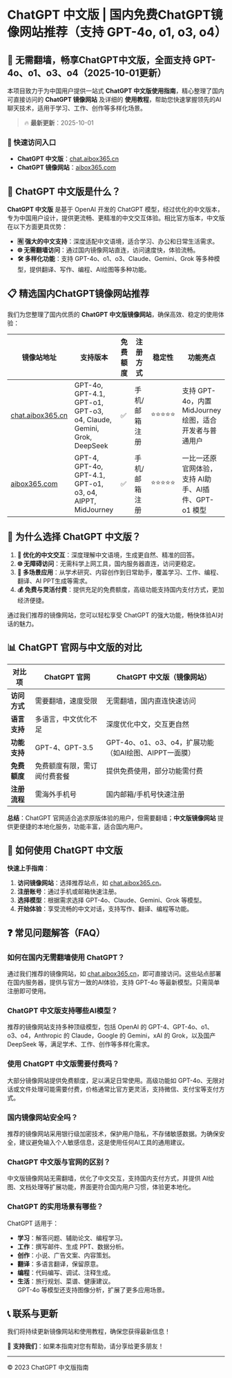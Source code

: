 # ChatGPT 中文版 | 国内免费ChatGPT镜像网站推荐（支持 GPT-4o, o1, o3, o4）

## 📢 无需翻墙，畅享ChatGPT中文版，全面支持 GPT-4o、o1、o3、o4（2025-10-01更新）

本项目致力于为中国用户提供一站式 **ChatGPT 中文版使用指南**，精心整理了国内可直接访问的 **ChatGPT 镜像网站** 及详细的 **使用教程**，帮助您快速掌握领先的AI聊天技术，适用于学习、工作、创作等多样化场景。

> 🔥 **最新更新**：2025-10-01

### 🚀 快速访问入口

- **ChatGPT 中文版**：[chat.aibox365.cn](https://chat.aibox365.cn)  
- **ChatGPT 镜像网站**：[aibox365.com](https://aibox365.com)

## 🤔 ChatGPT 中文版是什么？

**ChatGPT 中文版** 是基于 OpenAI 开发的 ChatGPT 模型，经过优化的中文版本，专为中国用户设计，提供更流畅、更精准的中文交互体验。相比官方版本，中文版在以下方面更具优势：

- **🈶 强大的中文支持**：深度适配中文语境，适合学习、办公和日常生活需求。  
- **🌐 无需翻墙访问**：通过国内镜像网站直连，访问速度快，体验流畅。  
- **🛠️ 多样化功能**：支持 GPT-4o、o1、o3、Claude、Gemini、Grok 等多种模型，提供翻译、写作、编程、AI绘图等多种功能。

## 📋 精选国内ChatGPT镜像网站推荐

我们为您整理了国内优质的 **ChatGPT 中文版镜像网站**，确保高效、稳定的使用体验：

| 镜像站地址 | 支持版本 | 免费额度 | 注册方式 | 稳定性 | 功能亮点 |
|------------|----------|----------|----------|--------|----------|
| [chat.aibox365.cn](https://chat.aibox365.cn) | GPT-4o, GPT-4.1, GPT-o1, GPT-o3, o4, Claude, Gemini, Grok, DeepSeek | ✅ | 手机/邮箱注册 | ⭐⭐⭐⭐⭐ | 支持 GPT-4o，内置 MidJourney 绘图，适合开发者与普通用户 |
| [aibox365.com](https://aibox365.com) | GPT-4, GPT-4o, GPT-4.1, GPT-o1, o3, o4, AIPPT, MidJourney | ✅ | 手机/邮箱注册 | ⭐⭐⭐⭐⭐ | 一比一还原官网体验，支持 AI助手、AI插件、GPT-o1 模型 |

## 🌟 为什么选择 ChatGPT 中文版？

1. **📝 优化的中文交互**：深度理解中文语境，生成更自然、精准的回答。  
2. **🌐 无障碍访问**：无需科学上网工具，国内服务器直连，访问更稳定。  
3. **🎯 多场景应用**：从学术研究、内容创作到日常助手，覆盖学习、工作、编程、翻译、AI PPT生成等需求。  
4. **💰 免费与灵活付费**：提供充足的免费额度，高级功能支持国内支付方式，更加经济便捷。

通过我们推荐的镜像网站，您可以轻松享受 ChatGPT 的强大功能，畅快体验AI对话的魅力。

## 📊 ChatGPT 官网与中文版的对比

| 对比项 | ChatGPT 官网 | ChatGPT 中文版（镜像网站） |
|--------|--------------|----------------------------|
| **访问方式** | 需要翻墙，速度受限 | 无需翻墙，国内直连快速访问 |
| **语言支持** | 多语言，中文优化不足 | 深度优化中文，交互更自然 |
| **功能支持** | GPT-4、GPT-3.5 | GPT-4o、o1、o3、o4，扩展功能（如AI绘图、AIPPT一面膜） |
| **免费额度** | 免费额度有限，需订阅付费套餐 | 提供免费使用，部分功能需付费 |
| **注册流程** | 需海外手机号 | 国内邮箱/手机号快速注册 |

**总结**：ChatGPT 官网适合追求原版体验的用户，但需要翻墙；**中文版镜像网站** 提供更便捷的本地化服务，功能丰富，适合国内用户。

## 📝 如何使用 ChatGPT 中文版

**快速上手指南**：

1. **访问镜像网站**：选择推荐站点，如 [chat.aibox365.cn](https://chat.aibox365.cn)。  
2. **注册账号**：通过手机或邮箱快速注册。  
3. **选择模型**：根据需求选择 GPT-4o、Claude、Gemini、Grok 等模型。  
4. **开始体验**：享受流畅的中文对话，支持写作、翻译、编程等功能。

## ❓ 常见问题解答（FAQ）

### 如何在国内无需翻墙使用 ChatGPT？

通过我们推荐的镜像网站，如 [chat.aibox365.cn](https://chat.aibox365.cn)，即可直接访问。这些站点部署在国内服务器，提供与官方一致的AI体验，支持 GPT-4o 等最新模型。只需简单注册即可使用。

### ChatGPT 中文版支持哪些AI模型？

推荐的镜像网站支持多种顶级模型，包括 OpenAI 的 GPT-4、GPT-4o、o1、o3、o4，Anthropic 的 Claude，Google 的 Gemini，xAI 的 Grok，以及国产 DeepSeek 等，满足学术、工作、创作等多样化需求。

### 使用 ChatGPT 中文版需要付费吗？

大部分镜像网站提供免费额度，足以满足日常使用。高级功能如 GPT-4o、无限对话或文件处理可能需要付费，价格通常比官方更灵活，支持微信、支付宝等支付方式。

### 国内镜像网站安全吗？

推荐的镜像网站采用银行级加密技术，保护用户隐私，不存储敏感数据。为确保安全，建议避免输入个人敏感信息，这是使用任何AI工具的通用建议。

### ChatGPT 中文版与官网的区别？

中文版镜像网站无需翻墙，优化了中文交互，支持国内支付方式，并提供 AI绘图、文档处理等扩展功能，界面更符合国内用户习惯，体验更本地化。

### ChatGPT 的实用场景有哪些？

ChatGPT 适用于：  
- **学习**：解答问题、辅助论文、编程学习。  
- **工作**：撰写邮件、生成 PPT、数据分析。  
- **创作**：小说、广告文案、内容策划。  
- **翻译**：多语言翻译，保留原意。  
- **编程**：代码编写、调试、注释生成。  
- **生活**：旅行规划、菜谱、健康建议。  
GPT-4o 等模型还支持图像分析，扩展了更多应用场景。

## 📞 联系与更新

我们将持续更新镜像网站和使用教程，确保您获得最新信息！  

🌟 **支持我们**：如果本指南对您有帮助，请分享给更多朋友！  

---

© 2023 ChatGPT 中文版指南
